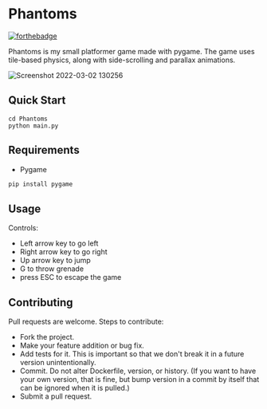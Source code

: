 # Phantoms

[![forthebadge](https://forthebadge.com/images/badges/made-with-python.svg)](https://forthebadge.com)

Phantoms is my small platformer game made with pygame. The game uses tile-based physics, along with side-scrolling and parallax animations.

![Screenshot 2022-03-02 130256](https://user-images.githubusercontent.com/72703981/156440654-28aedc0b-9f68-44f9-bf5f-1e040c115e6a.png)


## Quick Start

```
cd Phantoms
python main.py
```

## Requirements


* Pygame

```bash
pip install pygame
```

## Usage

Controls:
* Left arrow key to go left
* Right arrow key to go right
* Up arrow key to jump
* G to throw grenade
* press ESC to escape the game

## Contributing

Pull requests are welcome. Steps to contribute:

- Fork the project.
- Make your feature addition or bug fix.
- Add tests for it. This is important so that we don't break it in a future version unintentionally.
- Commit. Do not alter Dockerfile, version, or history. (If you want to have your own version, that is fine, but bump version in a commit by itself that can be ignored when it is pulled.)
- Submit a pull request.
